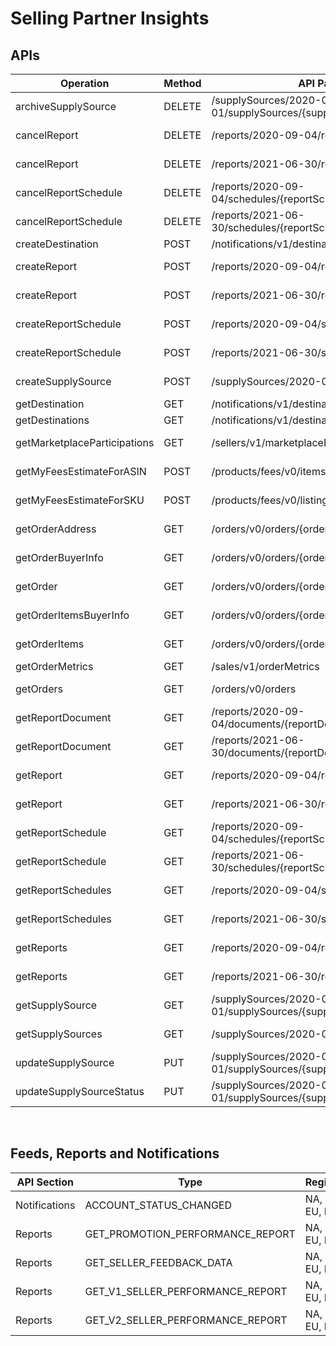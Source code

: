 # Selling Partner Insights
## APIs
|Operation|Method|API Path (URL)|Region|
|-|-|-|-|
|archiveSupplySource|DELETE|/supplySources/2020-07-01/supplySources/{supplySourceId}|NA, EU, FE|
|cancelReport|DELETE|/reports/2020-09-04/reports/{reportId}|NA, EU, FE|
|cancelReport|DELETE|/reports/2021-06-30/reports/{reportId}|NA, EU, FE|
|cancelReportSchedule|DELETE|/reports/2020-09-04/schedules/{reportScheduleId}|NA, EU, FE|
|cancelReportSchedule|DELETE|/reports/2021-06-30/schedules/{reportScheduleId}|NA, EU, FE|
|createDestination|POST|/notifications/v1/destinations|NA, FE|
|createReport|POST|/reports/2020-09-04/reports|NA, EU, FE|
|createReport|POST|/reports/2021-06-30/reports|NA, EU, FE|
|createReportSchedule|POST|/reports/2020-09-04/schedules|NA, EU, FE|
|createReportSchedule|POST|/reports/2021-06-30/schedules|NA, EU, FE|
|createSupplySource|POST|/supplySources/2020-07-01/supplySources|NA, EU, FE|
|getDestination|GET|/notifications/v1/destinations/{destinationId}|NA, FE|
|getDestinations|GET|/notifications/v1/destinations|NA, FE|
|getMarketplaceParticipations|GET|/sellers/v1/marketplaceParticipations|NA, EU, FE|
|getMyFeesEstimateForASIN|POST|/products/fees/v0/items/{Asin}/feesEstimate|NA, EU, FE|
|getMyFeesEstimateForSKU|POST|/products/fees/v0/listings/{SellerSKU}/feesEstimate|NA, EU, FE|
|getOrderAddress|GET|/orders/v0/orders/{orderId}/address|NA, EU, FE|
|getOrderBuyerInfo|GET|/orders/v0/orders/{orderId}/buyerInfo|NA, EU, FE|
|getOrder|GET|/orders/v0/orders/{orderId}|NA, EU, FE|
|getOrderItemsBuyerInfo|GET|/orders/v0/orders/{orderId}/orderItems/buyerInfo|NA, EU, FE|
|getOrderItems|GET|/orders/v0/orders/{orderId}/orderItems|NA, EU, FE|
|getOrderMetrics|GET|/sales/v1/orderMetrics|FE|
|getOrders|GET|/orders/v0/orders|NA, EU, FE|
|getReportDocument|GET|/reports/2020-09-04/documents/{reportDocumentId}|NA, EU, FE|
|getReportDocument|GET|/reports/2021-06-30/documents/{reportDocumentId}|NA, EU, FE|
|getReport|GET|/reports/2020-09-04/reports/{reportId}|NA, EU, FE|
|getReport|GET|/reports/2021-06-30/reports/{reportId}|NA, EU, FE|
|getReportSchedule|GET|/reports/2020-09-04/schedules/{reportScheduleId}|NA, EU, FE|
|getReportSchedule|GET|/reports/2021-06-30/schedules/{reportScheduleId}|NA, EU, FE|
|getReportSchedules|GET|/reports/2020-09-04/schedules|NA, EU, FE|
|getReportSchedules|GET|/reports/2021-06-30/schedules|NA, EU, FE|
|getReports|GET|/reports/2020-09-04/reports|NA, EU, FE|
|getReports|GET|/reports/2021-06-30/reports|NA, EU, FE|
|getSupplySource|GET|/supplySources/2020-07-01/supplySources/{supplySourceId}|NA, EU, FE|
|getSupplySources|GET|/supplySources/2020-07-01/supplySources|NA, EU, FE|
|updateSupplySource|PUT|/supplySources/2020-07-01/supplySources/{supplySourceId}|NA, EU, FE|
|updateSupplySourceStatus|PUT|/supplySources/2020-07-01/supplySources/{supplySourceId}/status|NA, EU, FE|
&nbsp;
## Feeds, Reports and Notifications
|API Section|Type|Region|
|-|-|-|
|Notifications|ACCOUNT_STATUS_CHANGED|NA, EU, FE|
|Reports|GET\_PROMOTION\_PERFORMANCE\_REPORT|NA, EU, FE|
|Reports|GET\_SELLER\_FEEDBACK\_DATA|NA, EU, FE|
|Reports|GET\_V1\_SELLER\_PERFORMANCE\_REPORT|NA, EU, FE|
|Reports|GET\_V2\_SELLER\_PERFORMANCE\_REPORT|NA, EU, FE|
